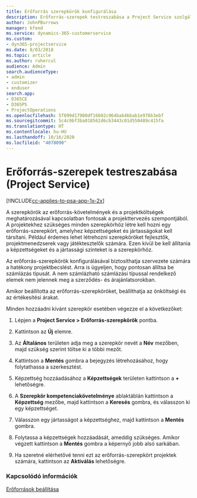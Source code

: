 ```yaml
---
title: Erőforrás szerepkörök konfigurálása
description: Erőforrás-szerepek testreszabása a Project Service szolgáltatásban
author: JohnPBurrows
manager: kfend
ms.service: dynamics-365-customerservice
ms.custom:
- dyn365-projectservice
ms.date: 8/03/2018
ms.topic: article
ms.author: ruhercul
audience: Admin
search.audienceType:
- admin
- customizer
- enduser
search.app:
- D365CE
- D365PS
- ProjectOperations
ms.openlocfilehash: 5f899d17980df16602c964bab4bbab1e976b3ebf
ms.sourcegitcommit: 5c4c9bf3ba018562d6cb3443c01d550489c415fa
ms.translationtype: HT
ms.contentlocale: hu-HU
ms.lasthandoff: 10/16/2020
ms.locfileid: "4078090"
---
```

# <a name="configure-resource-roles-project-service"></a>Erőforrás-szerepek testreszabása (Project Service)

[!INCLUDE[cc-applies-to-psa-app-1x-2x](../includes/cc-applies-to-psa-app-1x-2x.md)]

A szerepkörök az erőforrás-követelmények és a projektköltségek meghatározásával kapcsolatban fontosak a projekttervezés szempontjából. A projektekhez szükséges minden szerepkörhöz létre kell hozni egy erőforrás-szerepkört, amelyhez képzettségeket és jártasságokat kell társítani. Például érdemes lehet létrehozni szerepköröket fejlesztők, projektmenedzserek vagy játéktesztelők számára. Ezen kívül be kell állítania a képzettségeket és a jártassági szinteket is a szerepkörhöz.  
  
 Az erőforrás-szerepkörök konfigurálásával biztosíthatja szervezete számára a hatékony projektbecslést.  Arra is ügyeljen, hogy pontosan állítsa be számlázás típusát. A nem számlázható számlázási típussal rendelkező elemek nem jelennek meg a szerződés- és árajánlatsorokban.  
  
 Amikor beállította az erőforrás-szerepköröket, beállíthatja az önköltségi és az értékesítési árakat.  
  
 Minden hozzáadni kívánt szerepkör esetében végezze el a következőket:  
  
1.  Lépjen a **Project Service > Erőforrás-szerepkörök** pontba.  
  
2.  Kattintson az **Új** elemre.  
  
3.  Az **Általános** területen adja meg a szerepkör nevét a **Név** mezőben, majd szükség szerint töltse ki a többi mezőt.  
  
4.  Kattintson a **Mentés** gombra a bejegyzés létrehozásához, hogy folytathassa a szerkesztést.  
  
5.  Képzettség hozzáadásához a **Képzettségek** területen kattintson a **+** lehetőségre.  
  
6.  A **Szerepkör kompetenciakövetelménye** ablaktáblán kattintson a **Képzettség** mezőbe, majd kattintson a **Keresés** gombra, és válasszon ki egy képzettséget.  
  
7.  Válasszon egy jártasságot a képzettséghez, majd kattintson a **Mentés** gombra.  
  
8.  Folytassa a képzettségek hozzáadását, ameddig szükséges. Amikor végzett kattintson a **Mentés** gombra a képernyő jobb alsó sarkában.  
  
9. Ha szeretné elérhetővé tenni ezt az erőforrás-szerepkört projektek számára, kattintson az **Aktiválás** lehetőségre.  
  
### <a name="see-also"></a>Kapcsolódó információk  
 [Erőforrások beállítása](../psa/set-up-resources.md)

